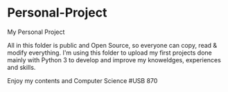 # Personal-Project
My Personal Project

All in this folder is public and Open Source, so everyone can copy, read & modify everything.
I'm using this folder to upload my first projects done mainly with Python 3 to develop and improve my knoweldges,  experiences and skills.

Enjoy my contents and Computer Science
#USB 870
